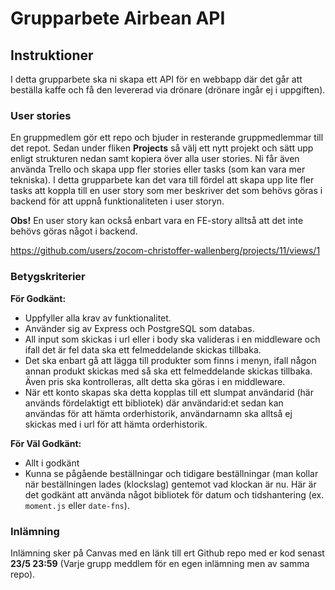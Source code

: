 # Grupparbete Airbean API

## Instruktioner

I detta grupparbete ska ni skapa ett API för en webbapp där det går att beställa kaffe och 
få den levererad via drönare (drönare ingår ej i uppgiften).

### User stories
En gruppmedlem gör ett repo och bjuder in resterande gruppmedlemmar till det repot. Sedan under fliken **Projects** så välj ett nytt projekt och sätt upp enligt strukturen nedan samt kopiera över alla user stories. Ni får även använda Trello och skapa upp fler stories eller tasks (som kan vara mer tekniska). I detta grupparbete kan det vara till fördel att skapa upp lite fler tasks att koppla till en user story som mer beskriver det som behövs göras i backend för att uppnå funktionaliteten i user storyn.

**Obs!** En user story kan också enbart vara en FE-story alltså att det inte behövs göras något i backend.

https://github.com/users/zocom-christoffer-wallenberg/projects/11/views/1


### Betygskriterier

**För Godkänt:**
* Uppfyller alla krav av funktionalitet.
* Använder sig av Express och PostgreSQL som databas.
* All input som skickas i url eller i body ska valideras i en middleware och ifall det är fel data ska ett felmeddelande skickas tillbaka.
* Det ska enbart gå att lägga till produkter som finns i menyn, ifall någon annan produkt skickas med så ska ett felmeddelande skickas tillbaka. Även pris ska kontrolleras, allt detta ska göras i en middleware.
* När ett konto skapas ska detta kopplas till ett slumpat användarid (här används fördelaktigt ett bibliotek) där användarid:et sedan kan användas för att hämta orderhistorik, användarnamn ska alltså ej skickas med i url för att hämta orderhistorik.

**För Väl Godkänt:**
* Allt i godkänt
* Kunna se pågående beställningar och tidigare beställningar (man kollar när beställningen lades (klockslag) gentemot vad klockan är nu. Här är det godkänt att använda något bibliotek för datum och tidshantering (ex. `moment.js` eller `date-fns`).

### Inlämning
Inlämning sker på Canvas med en länk till ert Github repo med er kod senast **23/5 23:59** (Varje grupp meddlem för en egen inlämning men av samma repo).
